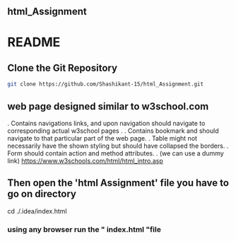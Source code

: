 ## html_Assignment


# README

## Clone the Git Repository
```bash
git clone https://github.com/Shashikant-15/html_Assignment.git
```

## web page designed similar to w3school.com

. Contains navigations links, and upon navigation should navigate to corresponding actual w3school pages .
. Contains bookmark and should navigate to that particular part of the web page.
. Table might not necessarily have the shown styling but should have collapsed the borders.
. Form should contain action and method attributes. 
 . (we can use a dummy link) https://www.w3schools.com/html/html_intro.asp

## Then open the 'html Assignment' file you have to go on directory

cd ./.idea/index.html

### using any browser run the " index.html "file

